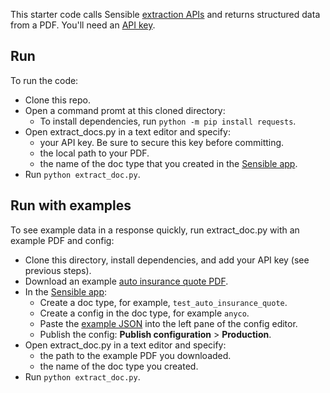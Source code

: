 This starter code calls Sensible [extraction APIs](https://docs.sensible.so/reference#extract-data-from-a-document) and returns structured data from a PDF. You'll need an [API key](https://app.sensible.so/account/?t=api_keys).


Run
---
To run the code:

- Clone this repo.
- Open a command promt at this cloned directory:
  - To install dependencies, run `python -m pip install requests`.
- Open extract_docs.py in a text editor and specify:
  - your API key. Be sure to secure this key before committing.
  - the local path to your PDF.
  - the name of the doc type that you created in the [Sensible app](https://app.sensible.so/).
- Run `python extract_doc.py`. 

Run with examples
----

To see example data in a response quickly, run extract_doc.py with an example PDF and config:

- Clone this directory, install dependencies, and add your API key (see previous steps).
- Download an example [auto insurance quote PDF](https://github.com/sensible-hq/sensible-docs/blob/main/readme-sync/assets/v0/pdfs/auto_insurance_anyco.pdf).
- In the [Sensible app](https://app.sensible.so/):
    - Create a doc type, for example, `test_auto_insurance_quote`.
    - Create a config in the doc type, for example `anyco`.
    - Paste the [example JSON](https://github.com/sensible-hq/sensible-docs/raw/main/readme-sync/assets/v0/json/anyco.json) into the left pane of the config editor.
    - Publish the config: **Publish configuration** > **Production**.
- Open extract_doc.py in a text editor and specify:
  - the path to the example PDF you downloaded.
  - the name of the doc type you created.
- Run `python extract_doc.py`. 


 
